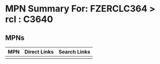 



# MPN Summary For: FZERCLC364 > rcl : C3640

## MPNs
  

|MPN|Direct Links|Search Links|
| :--- | :--- | :--- |
||||

